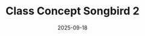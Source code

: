 ---
date: 2025-09-18
image_path: /images/gallery/class-concept-songbird-2.png
title: Class Concept Songbird 2
description: Songbird
source: https://youtu.be/bcdWnVpDIXo?si=7ELrV5433bEeR7dr
height: 1071
width: 1350
tags: ["Class", "Concept"]
---